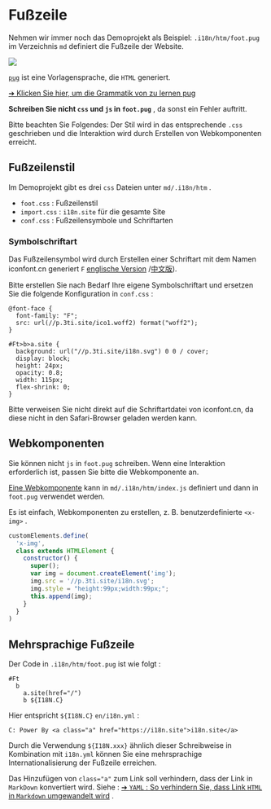 # Fußzeile

Nehmen wir immer noch das Demoprojekt als Beispiel: `.i18n/htm/foot.pug` im Verzeichnis `md` definiert die Fußzeile der Website.

![](https://p.3ti.site/1721286077.avif)

[`pug`](https://pugjs.org) ist eine Vorlagensprache, die `HTML` generiert.

[➔ Klicken Sie hier, um die Grammatik von zu lernen pug](https://pugjs.org)

**Schreiben Sie nicht `css` und `js` in `foot.pug`** , da sonst ein Fehler auftritt.

Bitte beachten Sie Folgendes: Der Stil wird in das entsprechende `.css` geschrieben und die Interaktion wird durch Erstellen von Webkomponenten erreicht.

## Fußzeilenstil

Im Demoprojekt gibt es drei `css` Dateien unter `md/.i18n/htm` .

* `foot.css` : Fußzeilenstil
* `import.css` : `i18n.site` für die gesamte Site
* `conf.css` : Fußzeilensymbole und Schriftarten

### Symbolschriftart

Das Fußzeilensymbol wird durch Erstellen einer Schriftart mit dem Namen iconfont.cn generiert `F` [englische Version](https://www.iconfont.cn/?lang=en-us) /[中文版](https://www.iconfont.cn/?lang=zh)).

Bitte erstellen Sie nach Bedarf Ihre eigene Symbolschriftart und ersetzen Sie die folgende Konfiguration in `conf.css` :

```
@font-face {
  font-family: "F";
  src: url(//p.3ti.site/ico1.woff2) format("woff2");
}

#Ft>b>a.site {
  background: url("//p.3ti.site/i18n.svg") 0 0 / cover;
  display: block;
  height: 24px;
  opacity: 0.8;
  width: 115px;
  flex-shrink: 0;
}
```

Bitte verweisen Sie nicht direkt auf die Schriftartdatei von iconfont.cn, da diese nicht in den Safari-Browser geladen werden kann.

## Webkomponenten

Sie können nicht `js` in `foot.pug` schreiben. Wenn eine Interaktion erforderlich ist, passen Sie bitte die Webkomponente an.

[Eine Webkomponente](https://www.freecodecamp.org/news/build-your-first-web-component/) kann in `md/.i18n/htm/index.js` definiert und dann in `foot.pug` verwendet werden.

Es ist einfach, Webkomponenten zu erstellen, z. B. benutzerdefinierte `<x-img>` .

```js
customElements.define(
  'x-img',
  class extends HTMLElement {
    constructor() {
      super();
      var img = document.createElement('img');
      img.src = '//p.3ti.site/i18n.svg';
      img.style = "height:99px;width:99px;";
      this.append(img);
    }
  }
)
```

## Mehrsprachige Fußzeile

Der Code in `.i18n/htm/foot.pug` ist wie folgt :

```
#Ft
  b
    a.site(href="/")
    b ${I18N.C}
```

Hier entspricht `${I18N.C}` `en/i18n.yml` :

```
C: Power By <a class="a" href="https://i18n.site">i18n.site</a>
```

Durch die Verwendung `${I18N.xxx}` ähnlich dieser Schreibweise in Kombination mit `i18n.yml` können Sie eine mehrsprachige Internationalisierung der Fußzeile erreichen.

Das Hinzufügen von `class="a"` zum Link soll verhindern, dass der Link in `MarkDown` konvertiert wird. Siehe :
 [➔ `YAML` : So verhindern Sie, dass Link `HTML` in `Markdown` umgewandelt wird](/i18/qa#H2) .